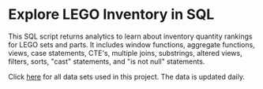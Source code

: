 # Explore LEGO Inventory in SQL
This SQL script returns analytics to learn about inventory quantity rankings for LEGO sets and parts. It includes window functions, aggregate functions, views, case statements, CTE's, multiple joins, substrings, altered views, filters, sorts, "cast" statements, and "is not null" statements.

Click [here](https://rebrickable.com/downloads/) for all data sets used in this project. The data is updated daily.


